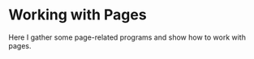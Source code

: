 # Working with Pages
<p>Here I gather some page-related programs and show how to work with pages.</p>
